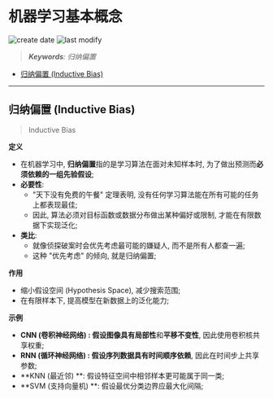 机器学习基本概念
===
<!--START_SECTION:badge-->

![create date](https://img.shields.io/static/v1?label=create%20date&message=2025-09-03&label_color=gray&color=lightsteelblue&style=flat-square)
![last modify](https://img.shields.io/static/v1?label=last%20modify&message=2025-09-04%2011%3A15%3A50&label_color=gray&color=thistle&style=flat-square)

<!--END_SECTION:badge-->
<!--info
date: 2025-09-03 14:40:39
top: false
draft: false
hidden: true
level: 0
tag: [ml]
-->

<!--START_SECTION:keywords-->
> ***Keywords**: 归纳偏置*
<!--END_SECTION:keywords-->

<!--START_SECTION:paper_title-->
<!--END_SECTION:paper_title-->

<!--START_SECTION:toc-->
- [归纳偏置 (Inductive Bias)](#归纳偏置-inductive-bias)
<!--END_SECTION:toc-->

---

<!--START_SECTION:keyword-->
<!--keyword_info
name: 归纳偏置
-->
## 归纳偏置 (Inductive Bias)
> Inductive Bias
<!--END_SECTION:keyword-->

**定义**
- 在机器学习中, **归纳偏置**指的是学习算法在面对未知样本时, 为了做出预测而**必须依赖的一组先验假设**;
- **必要性**:
    - "天下没有免费的午餐" 定理表明, 没有任何学习算法能在所有可能的任务上都表现最佳;
    - 因此, 算法必须对目标函数或数据分布做出某种偏好或限制, 才能在有限数据下实现泛化;
- **类比**:
    - 就像侦探破案时会优先考虑最可能的嫌疑人, 而不是所有人都查一遍;
    - 这种 "优先考虑" 的倾向, 就是归纳偏置;

**作用**
- 缩小假设空间 (Hypothesis Space), 减少搜索范围;
- 在有限样本下, 提高模型在新数据上的泛化能力;

**示例**
- **CNN (卷积神经网络) **: 假设图像具有**局部性**和**平移不变性**, 因此使用卷积核共享权重;
- **RNN (循环神经网络) **: 假设序列数据具有**时间顺序依赖**, 因此在时间步上共享参数;
- **KNN (最近邻) **: 假设特征空间中相邻样本更可能属于同一类;
- **SVM (支持向量机) **: 假设最优分类边界应最大化间隔;
